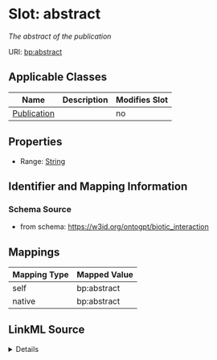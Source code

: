 

# Slot: abstract


_The abstract of the publication_



URI: [bp:abstract](http://w3id.org/ontogpt/biotic-interaction-templateabstract)



<!-- no inheritance hierarchy -->





## Applicable Classes

| Name | Description | Modifies Slot |
| --- | --- | --- |
| [Publication](Publication.md) |  |  no  |







## Properties

* Range: [String](String.md)





## Identifier and Mapping Information







### Schema Source


* from schema: https://w3id.org/ontogpt/biotic_interaction




## Mappings

| Mapping Type | Mapped Value |
| ---  | ---  |
| self | bp:abstract |
| native | bp:abstract |




## LinkML Source

<details>
```yaml
name: abstract
description: The abstract of the publication
from_schema: https://w3id.org/ontogpt/biotic_interaction
rank: 1000
alias: abstract
owner: Publication
domain_of:
- Publication
range: string

```
</details>